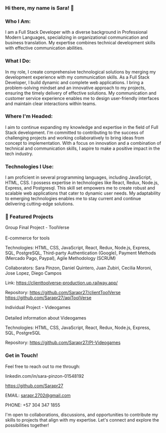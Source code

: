### Hi there, my name is Sara! 👋

### Who I Am:
I am a Full Stack Developer with a diverse background in Professional Modern Languages, specializing in organizational communication and business translation. My expertise combines technical development skills with effective communication abilities.

### What I Do:
In my role, I create comprehensive technological solutions by merging my development experience with my communication skills. As a Full Stack Developer, I build dynamic and complete web applications. I bring a problem-solving mindset and an innovative approach to my projects, ensuring the timely delivery of effective solutions. My communication and customer service experience enables me to design user-friendly interfaces and maintain clear interactions within teams.

### Where I'm Headed:
I aim to continue expanding my knowledge and expertise in the field of Full Stack development. I'm committed to contributing to the success of challenging projects and working collaboratively to bring ideas from concept to implementation. With a focus on innovation and a combination of technical and communication skills, I aspire to make a positive impact in the tech industry.

### Technologies I Use:
I am proficient in several programming languages, including JavaScript, HTML, CSS. I possess expertise in technologies like React, Redux, Node.js, Express, and Postgresql. This skill set empowers me to create robust and scalable web applications that cater to dynamic user needs. My adaptability to emerging technologies enables me to stay current and continue delivering cutting-edge solutions.

### 🚀 Featured Projects
Group Final Project - ToolVerse
<br></br>
E-commerce for tools

Technologies: HTML, CSS, JavaScript, React, Redux, Node.js, Express, SQL, PostgreSQL, Third-party Authentication (Google), Payment Methods (Mercado Pago, Paypal), Agile Methodology (SCRUM)

Collaborators: Sara Pinzon, Daniel Quintero, Juan Zubiri, Cecilia Moroni, Jose Lopez, Diego Campos

Link: https://clienttoolverse-production.up.railway.app/

Repository: https://github.com/Sarapr27/clientToolVerse https://github.com/Sarapr27/apiToolVerse

Individual Project - Videogames
<br></br>
Detailed information about Videogames

Technologies: HTML, CSS, JavaScript, React, Redux, Node.js, Express, SQL, PostgreSQL

Repository: https://github.com/Sarapr27/PI-Videogames

### Get in Touch!
Feel free to reach out to me through:

linkedin.com/in/sara-pinzon-01548192

https://github.com/Sarapr27

EMAIL: sarapr.2702@gmail.com

PHONE: +57 304 347 1855

I'm open to collaborations, discussions, and opportunities to contribute my skills to projects that align with my expertise. Let's connect and explore the possibilities together!
